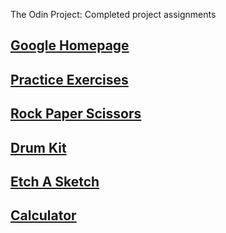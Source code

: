 The Odin Project: Completed project assignments      

<h2><a href="https://thorney29.github.io/the_odin_project/google-homepage/index.html">Google Homepage</a></h2>
      <h2><a href="https://thorney29.github.io/the_odin_project/practice-exercises/index.html">Practice Exercises</a></h2>
      <h2><a href="https://thorney29.github.io/the_odin_project/rock_paper_scissors/index.html">Rock Paper Scissors</a></h2>
      <h2><a href="https://thorney29.github.io/the_odin_project/JavaScript30-master/01 - JavaScript Drum Kit/index-START.html">Drum Kit</a></h2>
      <h2><a href="https://thorney29.github.io/the_odin_project/etch_a_sketch/index.html">Etch A Sketch</a></h2>
      <h2><a href="https://thorney29.github.io/the_odin_project/calculator/index.html">Calculator</a></h2>

